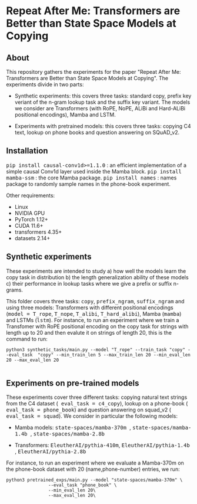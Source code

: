 # Repeat After Me: Transformers are Better than State Space Models at Copying

## About

This repository gathers the experiments for the paper "Repeat After Me: Transformers are Better than State Space Models at Copying". The experiments divide in two parts: 

- Synthetic experiments: this covers three tasks: standard copy, prefix key veriant of the n-gram lookup task and the suffix key variant. The models we consider are Transformers (with RoPE, NoPE, ALiBi and Hard-ALiBi positional encodings), Mamba and LSTM.

- Experiments with pretrained models: this covers three tasks: copying C4 text, lookup on phone books and question answering on SQuAD_v2.

## Installation

<tt>pip install causal-conv1d>=1.1.0</tt> : an efficient implementation of a simple causal Conv1d layer used inside the Mamba block.
<tt>pip install mamba-ssm</tt> : the core Mamba package.
<tt>pip install names</tt> : names package to randomly sample names in the phone-book experiment.

Other requirements:
- Linux
- NVIDIA GPU
- PyTorch 1.12+
- CUDA 11.6+
- transformers 4.35+
- datasets 2.14+

## Synthetic experiments

These experiments are intended to study a) how well the models learn the copy task in distribution b) the length generalization ability of these models c) their performance in lookup tasks where we give a prefix or suffix n-grams. 

This folder covers three tasks: <tt>copy</tt>, <tt>prefix_ngram</tt>, <tt>suffix_ngram</tt> and using three models: Transformers with different positional encodings (<tt>model = T_rope</tt>, <tt>T_nope</tt>, <tt>T_alibi</tt>,  <tt>T_hard_alibi</tt>), Mamba (<tt>mamba</tt>) and LSTMs (<tt>lstm</tt>). For instance, to run an experiment where we train a Transfomer with RoPE positional encoding on the copy task for strings with length up to 20 and then evalute it on strings of length 20, this is the command to run:

```
python3 synthetic_tasks/main.py --model "T_rope" --train_task "copy" --eval_task  "copy" --min_train_len 5 --max_train_len 20 --min_eval_len 20 --max_eval_len 20
                               
```


## Experiments on pre-trained models

These experiments cover three different tasks: copying natural text strings from the C4 dataset (<tt> eval_task = c4_copy</tt>), lookup on a phone-book (<tt> eval_task = phone_book</tt>) and question answering on squad_v2 (<tt> eval_task = squad</tt>). We consider in particular the following models: 

- Mamba models: <tt> state-spaces/mamba-370m </tt>, <tt> state-spaces/mamba-1.4b </tt>, <tt> state-spaces/mamba-2.8b  </tt>

- Transformers: <tt> EleutherAI/pythia-410m</tt>, <tt> EleutherAI/pythia-1.4b </tt>, <tt> EleutherAI/pythia-2.8b </tt>

For instance, to run an experiment where we evaluate a Mamba-370m on the phone-book dataset with 20 (name,phone-number) entries, we run: 

```
python3 pretrained_exps/main.py --model "state-spaces/mamba-370m" \
                --eval_task "phone_book" \
                --min_eval_len 20\
                --max_eval_len 20\
```



